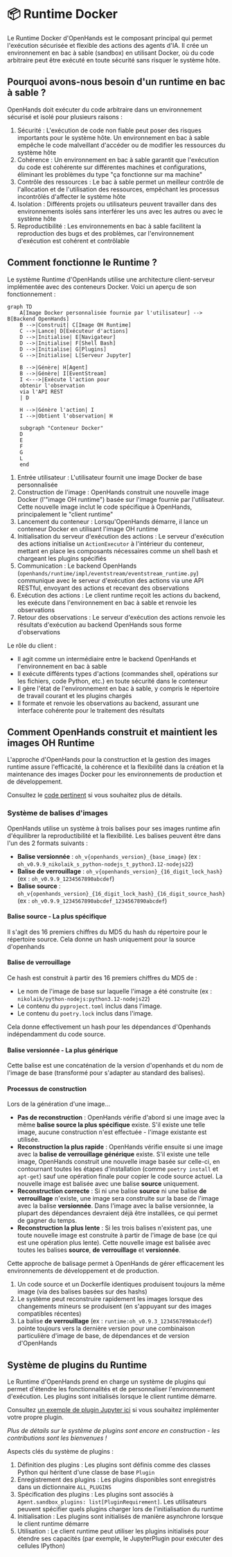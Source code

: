 

# 📦 Runtime Docker

Le Runtime Docker d'OpenHands est le composant principal qui permet l'exécution sécurisée et flexible des actions des agents d'IA.
Il crée un environnement en bac à sable (sandbox) en utilisant Docker, où du code arbitraire peut être exécuté en toute sécurité sans risquer le système hôte.

## Pourquoi avons-nous besoin d'un runtime en bac à sable ?

OpenHands doit exécuter du code arbitraire dans un environnement sécurisé et isolé pour plusieurs raisons :

1. Sécurité : L'exécution de code non fiable peut poser des risques importants pour le système hôte. Un environnement en bac à sable empêche le code malveillant d'accéder ou de modifier les ressources du système hôte
2. Cohérence : Un environnement en bac à sable garantit que l'exécution du code est cohérente sur différentes machines et configurations, éliminant les problèmes du type "ça fonctionne sur ma machine"
3. Contrôle des ressources : Le bac à sable permet un meilleur contrôle de l'allocation et de l'utilisation des ressources, empêchant les processus incontrôlés d'affecter le système hôte
4. Isolation : Différents projets ou utilisateurs peuvent travailler dans des environnements isolés sans interférer les uns avec les autres ou avec le système hôte
5. Reproductibilité : Les environnements en bac à sable facilitent la reproduction des bugs et des problèmes, car l'environnement d'exécution est cohérent et contrôlable

## Comment fonctionne le Runtime ?

Le système Runtime d'OpenHands utilise une architecture client-serveur implémentée avec des conteneurs Docker. Voici un aperçu de son fonctionnement :

```mermaid
graph TD
    A[Image Docker personnalisée fournie par l'utilisateur] --> B[Backend OpenHands]
    B -->|Construit| C[Image OH Runtime]
    C -->|Lance| D[Exécuteur d'actions]
    D -->|Initialise| E[Navigateur]
    D -->|Initialise| F[Shell Bash]
    D -->|Initialise| G[Plugins]
    G -->|Initialise| L[Serveur Jupyter]

    B -->|Génère| H[Agent]
    B -->|Génère| I[EventStream]
    I <--->|Exécute l'action pour
    obtenir l'observation
    via l'API REST
    | D

    H -->|Génère l'action| I
    I -->|Obtient l'observation| H

    subgraph "Conteneur Docker"
    D
    E
    F
    G
    L
    end
```

1. Entrée utilisateur : L'utilisateur fournit une image Docker de base personnalisée
2. Construction de l'image : OpenHands construit une nouvelle image Docker (l'"image OH runtime") basée sur l'image fournie par l'utilisateur. Cette nouvelle image inclut le code spécifique à OpenHands, principalement le "client runtime"
3. Lancement du conteneur : Lorsqu'OpenHands démarre, il lance un conteneur Docker en utilisant l'image OH runtime
4. Initialisation du serveur d'exécution des actions : Le serveur d'exécution des actions initialise un `ActionExecutor` à l'intérieur du conteneur, mettant en place les composants nécessaires comme un shell bash et chargeant les plugins spécifiés
5. Communication : Le backend OpenHands (`openhands/runtime/impl/eventstream/eventstream_runtime.py`) communique avec le serveur d'exécution des actions via une API RESTful, envoyant des actions et recevant des observations
6. Exécution des actions : Le client runtime reçoit les actions du backend, les exécute dans l'environnement en bac à sable et renvoie les observations
7. Retour des observations : Le serveur d'exécution des actions renvoie les résultats d'exécution au backend OpenHands sous forme d'observations


Le rôle du client :
- Il agit comme un intermédiaire entre le backend OpenHands et l'environnement en bac à sable
- Il exécute différents types d'actions (commandes shell, opérations sur les fichiers, code Python, etc.) en toute sécurité dans le conteneur
- Il gère l'état de l'environnement en bac à sable, y compris le répertoire de travail courant et les plugins chargés
- Il formate et renvoie les observations au backend, assurant une interface cohérente pour le traitement des résultats


## Comment OpenHands construit et maintient les images OH Runtime

L'approche d'OpenHands pour la construction et la gestion des images runtime assure l'efficacité, la cohérence et la flexibilité dans la création et la maintenance des images Docker pour les environnements de production et de développement.

Consultez le [code pertinent](https://github.com/All-Hands-AI/OpenHands/blob/main/openhands/runtime/utils/runtime_build.py) si vous souhaitez plus de détails.

### Système de balises d'images

OpenHands utilise un système à trois balises pour ses images runtime afin d'équilibrer la reproductibilité et la flexibilité.
Les balises peuvent être dans l'un des 2 formats suivants :

- **Balise versionnée** : `oh_v{openhands_version}_{base_image}` (ex : `oh_v0.9.9_nikolaik_s_python-nodejs_t_python3.12-nodejs22`)
- **Balise de verrouillage** : `oh_v{openhands_version}_{16_digit_lock_hash}` (ex : `oh_v0.9.9_1234567890abcdef`)
- **Balise source** : `oh_v{openhands_version}_{16_digit_lock_hash}_{16_digit_source_hash}`
  (ex : `oh_v0.9.9_1234567890abcdef_1234567890abcdef`)


#### Balise source - La plus spécifique

Il s'agit des 16 premiers chiffres du MD5 du hash du répertoire pour le répertoire source. Cela donne un hash
uniquement pour la source d'openhands


#### Balise de verrouillage

Ce hash est construit à partir des 16 premiers chiffres du MD5 de :
- Le nom de l'image de base sur laquelle l'image a été construite (ex : `nikolaik/python-nodejs:python3.12-nodejs22`)
- Le contenu du `pyproject.toml` inclus dans l'image.
- Le contenu du `poetry.lock` inclus dans l'image.

Cela donne effectivement un hash pour les dépendances d'Openhands indépendamment du code source.

#### Balise versionnée - La plus générique

Cette balise est une concaténation de la version d'openhands et du nom de l'image de base (transformé pour s'adapter au standard des balises).

#### Processus de construction

Lors de la génération d'une image...

- **Pas de reconstruction** : OpenHands vérifie d'abord si une image avec la même **balise source la plus spécifique** existe. S'il existe une telle image,
  aucune construction n'est effectuée - l'image existante est utilisée.
- **Reconstruction la plus rapide** : OpenHands vérifie ensuite si une image avec la **balise de verrouillage générique** existe. S'il existe une telle image,
  OpenHands construit une nouvelle image basée sur celle-ci, en contournant toutes les étapes d'installation (comme `poetry install` et
  `apt-get`) sauf une opération finale pour copier le code source actuel. La nouvelle image est balisée avec une
  balise **source** uniquement.
- **Reconstruction correcte** : Si ni une balise **source** ni une balise **de verrouillage** n'existe, une image sera construite sur la base de l'image avec la balise **versionnée**.
  Dans l'image avec la balise versionnée, la plupart des dépendances devraient déjà être installées, ce qui permet de gagner du temps.
- **Reconstruction la plus lente** : Si les trois balises n'existent pas, une toute nouvelle image est construite à partir de
  l'image de base (ce qui est une opération plus lente). Cette nouvelle image est balisée avec toutes les balises **source**, **de verrouillage** et **versionnée**.

Cette approche de balisage permet à OpenHands de gérer efficacement les environnements de développement et de production.

1. Un code source et un Dockerfile identiques produisent toujours la même image (via des balises basées sur des hashs)
2. Le système peut reconstruire rapidement les images lorsque des changements mineurs se produisent (en s'appuyant sur des images compatibles récentes)
3. La balise **de verrouillage** (ex : `runtime:oh_v0.9.3_1234567890abcdef`) pointe toujours vers la dernière version pour une combinaison particulière d'image de base, de dépendances et de version d'OpenHands

## Système de plugins du Runtime

Le Runtime d'OpenHands prend en charge un système de plugins qui permet d'étendre les fonctionnalités et de personnaliser l'environnement d'exécution. Les plugins sont initialisés lorsque le client runtime démarre.

Consultez [un exemple de plugin Jupyter ici](https://github.com/All-Hands-AI/OpenHands/blob/ecf4aed28b0cf7c18d4d8ff554883ba182fc6bdd/openhands/runtime/plugins/jupyter/__init__.py#L21-L55) si vous souhaitez implémenter votre propre plugin.

*Plus de détails sur le système de plugins sont encore en construction - les contributions sont les bienvenues !*

Aspects clés du système de plugins :

1. Définition des plugins : Les plugins sont définis comme des classes Python qui héritent d'une classe de base `Plugin`
2. Enregistrement des plugins : Les plugins disponibles sont enregistrés dans un dictionnaire `ALL_PLUGINS`
3. Spécification des plugins : Les plugins sont associés à `Agent.sandbox_plugins: list[PluginRequirement]`. Les utilisateurs peuvent spécifier quels plugins charger lors de l'initialisation du runtime
4. Initialisation : Les plugins sont initialisés de manière asynchrone lorsque le client runtime démarre
5. Utilisation : Le client runtime peut utiliser les plugins initialisés pour étendre ses capacités (par exemple, le JupyterPlugin pour exécuter des cellules IPython)
